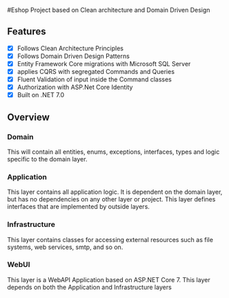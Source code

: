 #Eshop Project based on Clean architecture and Domain Driven Design  

## Features

- [x] Follows Clean Architecture Principles
- [x] Follows Domain Driven Design Patterns 
- [x] Entity Framework Core migrations with Microsoft SQL Server
- [x] applies CQRS with segregated Commands and Queries
- [x] Fluent Validation of input inside the Command classes
- [x] Authorization with ASP.Net Core Identity 
- [x] Built on .NET 7.0

## Overview

### Domain

This will contain all entities, enums, exceptions, interfaces, types and logic specific to the domain layer.

### Application

This layer contains all application logic. It is dependent on the domain layer, but has no dependencies on any other layer or project. This layer defines interfaces that are implemented by outside layers.

### Infrastructure

This layer contains classes for accessing external resources such as file systems, web services, smtp, and so on.

### WebUI

This layer is a WebAPI Application based on  ASP.NET Core 7. This layer depends on both the Application and Infrastructure layers
